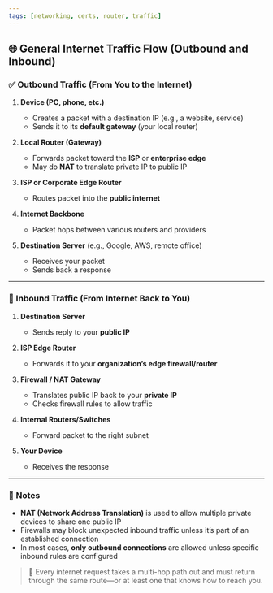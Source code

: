 ```yaml
---
tags: [networking, certs, router, traffic]
---
```


## 🌐 General Internet Traffic Flow (Outbound and Inbound)

### ✅ Outbound Traffic (From You to the Internet)

1. **Device (PC, phone, etc.)**  
   - Creates a packet with a destination IP (e.g., a website, service)  
   - Sends it to its **default gateway** (your local router)

2. **Local Router (Gateway)**  
   - Forwards packet toward the **ISP** or **enterprise edge**  
   - May do **NAT** to translate private IP to public IP

3. **ISP or Corporate Edge Router**  
   - Routes packet into the **public internet**

4. **Internet Backbone**  
   - Packet hops between various routers and providers

5. **Destination Server** (e.g., Google, AWS, remote office)  
   - Receives your packet  
   - Sends back a response

---

### 🔁 Inbound Traffic (From Internet Back to You)

1. **Destination Server**  
   - Sends reply to your **public IP**

2. **ISP Edge Router**  
   - Forwards it to your **organization’s edge firewall/router**

3. **Firewall / NAT Gateway**  
   - Translates public IP back to your **private IP**  
   - Checks firewall rules to allow traffic

4. **Internal Routers/Switches**  
   - Forward packet to the right subnet

5. **Your Device**  
   - Receives the response

---

### 🧠 Notes

- **NAT (Network Address Translation)** is used to allow multiple private devices to share one public IP
- Firewalls may block unexpected inbound traffic unless it’s part of an established connection
- In most cases, **only outbound connections** are allowed unless specific inbound rules are configured

> 🧭 Every internet request takes a multi-hop path out and must return through the same route—or at least one that knows how to reach you.
